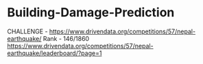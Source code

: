 # Building-Damage-Prediction

CHALLENGE - https://www.drivendata.org/competitions/57/nepal-earthquake/
Rank - 146/1860
https://www.drivendata.org/competitions/57/nepal-earthquake/leaderboard/?page=1
